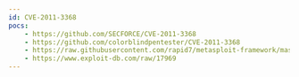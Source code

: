```yaml
---
id: CVE-2011-3368
pocs:
    - https://github.com/SECFORCE/CVE-2011-3368
    - https://github.com/colorblindpentester/CVE-2011-3368
    - https://raw.githubusercontent.com/rapid7/metasploit-framework/master/modules/auxiliary/scanner/http/rewrite_proxy_bypass.rb
    - https://www.exploit-db.com/raw/17969
---
```

